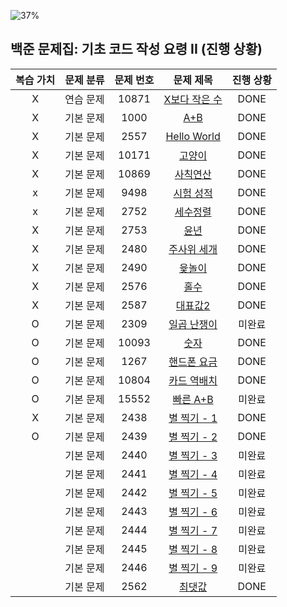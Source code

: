 ![37%](https://progress-bar.xyz/37/?scale=100&title=progress&width=500&color=4CAF50&suffix=/27)
## 백준 문제집: 기초 코드 작성 요령 II (진행 상황)

|복습 가치| 문제 분류 | 문제 번호 | 문제 제목 | 진행 상황 |
:-------:| :-------: | :-------: | :-------: | :-------: |
|X| 연습 문제 | 10871 | [X보다 작은 수](https://www.acmicpc.net/problem/10871) | DONE |
|X| 기본 문제 | 1000 | [A+B](https://www.acmicpc.net/problem/1000) | DONE |
|X| 기본 문제 | 2557 | [Hello World](https://www.acmicpc.net/problem/2557) | DONE |
|X| 기본 문제 | 10171 | [고양이](https://www.acmicpc.net/problem/10171) | DONE |
|X| 기본 문제 | 10869 | [사칙연산](https://www.acmicpc.net/problem/10869) | DONE |
|x| 기본 문제 | 9498 | [시험 성적](https://www.acmicpc.net/problem/9498) | DONE |
|x| 기본 문제 | 2752 | [세수정렬](https://www.acmicpc.net/problem/2752) | DONE |
|X| 기본 문제 | 2753 | [윤년](https://www.acmicpc.net/problem/2753) | DONE |
|X| 기본 문제 | 2480 | [주사위 세개](https://www.acmicpc.net/problem/2480) | DONE |
|X| 기본 문제 | 2490 | [윷놀이](https://www.acmicpc.net/problem/2490) | DONE |
|X| 기본 문제 | 2576 | [홀수](https://www.acmicpc.net/problem/2576) | DONE |
|X| 기본 문제 | 2587 | [대표값2](https://www.acmicpc.net/problem/2587) | DONE |
|O| 기본 문제 | 2309 | [일곱 난쟁이](https://www.acmicpc.net/problem/2309) | 미완료 |
|O| 기본 문제 | 10093 | [숫자](https://www.acmicpc.net/problem/10093) | DONE |
|O| 기본 문제 | 1267 | [핸드폰 요금](https://www.acmicpc.net/problem/1267) | DONE |
|O| 기본 문제 | 10804 | [카드 역배치](https://www.acmicpc.net/problem/10804) | DONE |
|O| 기본 문제 | 15552 | [빠른 A+B](https://www.acmicpc.net/problem/15552) | 미완료 |
|X| 기본 문제 | 2438 | [별 찍기 - 1](https://www.acmicpc.net/problem/2438) | DONE |
|O| 기본 문제 | 2439 | [별 찍기 - 2](https://www.acmicpc.net/problem/2439) | DONE |
|| 기본 문제 | 2440 | [별 찍기 - 3](https://www.acmicpc.net/problem/2440) | 미완료 |
|| 기본 문제 | 2441 | [별 찍기 - 4](https://www.acmicpc.net/problem/2441) | 미완료 |
|| 기본 문제 | 2442 | [별 찍기 - 5](https://www.acmicpc.net/problem/2442) | 미완료 |
|| 기본 문제 | 2443 | [별 찍기 - 6](https://www.acmicpc.net/problem/2443) | 미완료 |
|| 기본 문제 | 2444 | [별 찍기 - 7](https://www.acmicpc.net/problem/2444) | 미완료 |
|| 기본 문제 | 2445 | [별 찍기 - 8](https://www.acmicpc.net/problem/2445) | 미완료 |
|| 기본 문제 | 2446 | [별 찍기 - 9](https://www.acmicpc.net/problem/2446) | 미완료 |
|| 기본 문제 | 2562 | [최댓값](https://www.acmicpc.net/problem/2562) | DONE |
